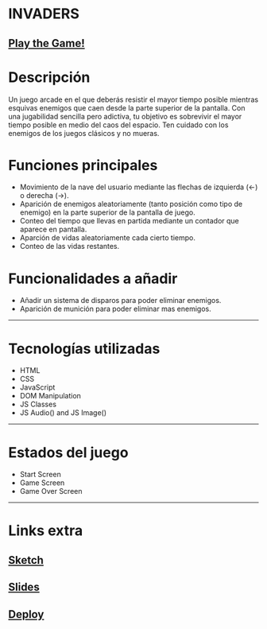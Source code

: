 # INVADERS

## [Play the Game!](https://alvarox86.github.io/Invaders/)

# Descripción

Un juego arcade en el que deberás resistir el mayor tiempo posible mientras esquivas enemigos que caen desde la parte superior de la pantalla. Con una jugabilidad sencilla pero adictiva, tu objetivo es sobrevivir el mayor tiempo posible en medio del caos del espacio. Ten cuidado con los enemigos de los juegos clásicos y no mueras.

# Funciones principales

- Movimiento de la nave del usuario mediante las flechas de izquierda (<-) o derecha (->).
- Aparición de enemigos aleatoriamente (tanto posición como tipo de enemigo) en la parte superior de la pantalla de juego.
- Conteo del tiempo que llevas en partida mediante un contador que aparece en pantalla.
- Aparción de vidas aleatoriamente cada cierto tiempo.
- Conteo de las vidas restantes.

# Funcionalidades a añadir

- Añadir un sistema de disparos para poder eliminar enemigos.
- Aparición de munición para poder eliminar mas enemigos.

<hr>

# Tecnologías utilizadas

- HTML
- CSS
- JavaScript
- DOM Manipulation
- JS Classes
- JS Audio() and JS Image()

<hr>

# Estados del juego

- Start Screen
- Game Screen
- Game Over Screen

<hr>

# Links extra 

## [Sketch](https://excalidraw.com/)

## [Slides](https://www.canva.com/design/DAGm8uUDgDM/hNvjymZcKc-mJnp_RDqqBA/edit?utm_content=DAGm8uUDgDM&utm_campaign=designshare&utm_medium=link2&utm_source=sharebutton)

## [Deploy](https://alvarox86.github.io/Invaders/)
